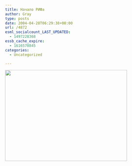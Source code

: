 ```yaml
---
title: Начало РИФа
author: Gray
type: posts
date: 2004-04-28T06:29:38+00:00
url: /4872
esml_socialcount_LAST_UPDATED:
  - 1497228368
essb_cache_expire:
  - 1616570845
categories:
  - Uncategorized

---
```








<img src="https://i1.wp.com/www.searchengines.ru/blog/images/rif1.jpg?resize=400%2C300" width="400" height="300" alt="" border="0" data-recalc-dims="1" />